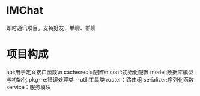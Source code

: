 # IMChat
即时通讯项目，支持好友、单聊、群聊

# 项目构成
api:用于定义接口函数\n
cache:redis配置\n
conf:初始化配置
model:数据库模型与初始化
pkg--e:错误处理类
   --util:工具类
router：路由组
serializer:序列化函数
service：服务模块


   
